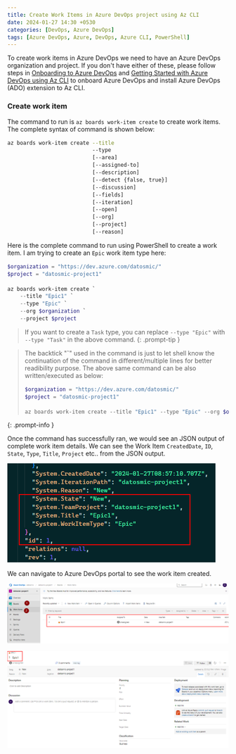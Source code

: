 ```yaml
---
title: Create Work Items in Azure DevOps project using Az CLI
date: 2024-01-27 14:30 +0530
categories: [DevOps, Azure DevOps]
tags: [Azure DevOps, Azure, DevOps, Azure CLI, PowerShell]
---
```


To create work items in Azure DevOps we need to have an Azure DevOps organization and project. If you don't have either of these, please follow steps in [Onboarding to Azure DevOps][Onboarding to Azure DevOps] and [Getting Started with Azure DevOps using Az CLI][Getting Started with Azure DevOps using Az CLI] to onboard Azure DevOps and install Azure DevOps (ADO) extension to Az CLI.

### Create work item 

The command to run is `az boards work-item create` to create work items. The complete syntax of command is shown below:

```bash
az boards work-item create --title
                           --type
                           [--area]
                           [--assigned-to]
                           [--description]
                           [--detect {false, true}]
                           [--discussion]
                           [--fields]
                           [--iteration]
                           [--open]
                           [--org]
                           [--project]
                           [--reason]
```

Here is the complete command to run using PowerShell to create a work item. I am trying to create an `Epic` work item type here:

```powershell
$organization = "https://dev.azure.com/datosmic/"
$project = "datosmic-project1"

az boards work-item create `
    --title "Epic1" `
    --type "Epic" `
    --org $organization `
    --project $project
```

> If you want to create a `Task` type, you can replace `--type "Epic"` with `--type "Task"` in the above command.
{: .prompt-tip }

> The backtick "**`**" used in the command is just to let shell know the continuation of the command in different/multiple lines for better readibility purpose. The above same command can be also written/executed as below:  
> ```powershell
> $organization = "https://dev.azure.com/datosmic/"
> $project = "datosmic-project1"
>
> az boards work-item create --title "Epic1" --type "Epic" --org $organization --project $project`
> ```
{: .prompt-info }

Once the command has successfully ran, we would see an JSON output of complete work item details. We can see the Work Item `CreatedDate`, `ID`, `State`, `Type`, `Title`, `Project` etc.. from the JSON output.

![ADO-WI-Creation][ADO-WI-Creation]

We can navigate to Azure DevOps portal to see the work item created.

![ADO-WI][ADO-WI]

![ADO-WI2][ADO-WI2]

<!-- Reference Images -->
[ADO-WI-Creation]: /assets/img/2024-01-27-Create-ADO-WorkItems-CLI/ADO-WI-Creation.png
[ADO-WI]: /assets/img/2024-01-27-Create-ADO-WorkItems-CLI/ADO-WI.png
[ADO-WI2]: /assets/img/2024-01-27-Create-ADO-WorkItems-CLI/ADO-WI2.png

<!-- Reference Links -->
[Onboarding to Azure DevOps]: /posts/Azure-DevOps-Onboard/
[Getting Started with Azure DevOps using Az CLI]: /posts/Azure-DevOps-CLI/
